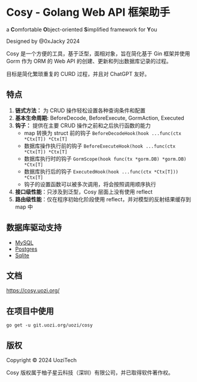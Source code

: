 # Cosy - Golang Web API 框架助手

a **C**omfortable **O**bject-oriented **S**implified framework for **Y**ou

Designed by @0xJacky 2024

Cosy 是一个方便的工具，基于泛型，面相对象，旨在简化基于 Gin 框架并使用 Gorm 作为 ORM 的 Web API 的创建、更新和列出数据库记录的过程。

目标是简化繁琐重复的 CURD 过程，并且对 ChatGPT 友好。

## 特点

1. **链式方法：** 为 CRUD 操作轻松设置各种查询条件和配置
2. **基本生命周期:** BeforeDecode, BeforeExecute, GormAction, Executed
3. **钩子：** 提供在主要 CRUD 操作之前和之后执行函数的能力
    - map 转换为 struct 前的钩子 `BeforeDecodeHook(hook ...func(ctx *Ctx[T]) *Ctx[T]`
    - 数据库操作执行前的钩子 `BeforeExecuteHook(hook ...func(ctx *Ctx[T]) *Ctx[T]`
    - 数据库执行时的钩子 `GormScope(hook func(tx *gorm.DB) *gorm.DB) *Ctx[T]`
    - 数据库执行后的钩子 `ExecutedHook(hook ...func(ctx *Ctx[T])) *Ctx[T]`
    - 钩子的设置函数可以被多次调用，将会按照调用顺序执行
4. **接口级性能**：只涉及到泛型，Cosy 层面上没有使用 reflect
5. **路由级性能**：仅在程序初始化阶段使用 reflect，并对模型的反射结果缓存到 map 中

## 数据库驱动支持

- [MySQL](https://git.uozi.org/uozi/cosy-driver-mysql)
- [Postgres](https://git.uozi.org/uozi/cosy-driver-postgres)
- [Sqlite](https://git.uozi.org/uozi/cosy-driver-sqlite)

## 文档
https://cosy.uozi.org/

## 在项目中使用
```shell
go get -u git.uozi.org/uozi/cosy
```

## 版权
Copyright © 2024 UoziTech

Cosy 版权属于柚子星云科技（深圳）有限公司，并已取得软件著作权。
